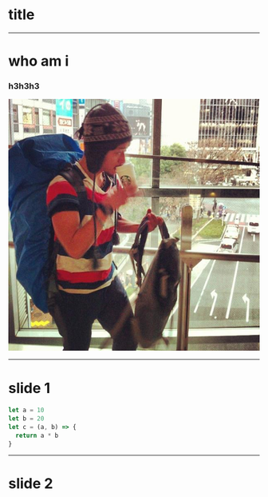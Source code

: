 # title

---

# who am i

<h3>h3h3h3</h3>
<img src="./img/profile.jpg">

---

# slide 1

```javascript
let a = 10
let b = 20
let c = (a, b) => {
  return a * b
}
```

---

# slide 2
